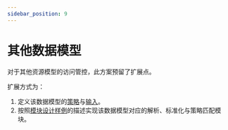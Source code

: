 ```yaml
---
sidebar_position: 9
---
```


# 其他数据模型

对于其他资源模型的访问管控，此方案预留了扩展点。

扩展方式为：

1. 定义该数据模型的[策略](/docs/developer/design/model/model/common#策略-policy)与[输入](/docs/developer/design/model/model/common#资源客体--操作-input)。
2. 按照[模块设计样例](/docs/developer/design/components/compliant-proxy#模块设计)的描述实现该数据模型对应的解析、标准化与策略匹配模块。
